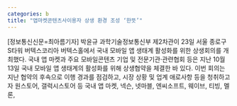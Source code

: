 ```yaml
---
categories: b
title: "앱마켓콘텐츠사이용자 상생 환경 조성 ‘한뜻’"
---
```

[정보통신신문=최아름기자] 박윤규 과학기술정보통신부 제2차관이 23일 서울 종로구 S타워 버텍스코리아 버텍스홀에서 국내 모바일 앱 생태계 활성화를 위한 상생회의를 개최했다. 국내 앱 마켓과 주요 모바일콘텐츠 기업 및 전문기관&middot;관련협회 등은 지난 10월 13일 국내 모바일 앱 생태계의 활성화를 위해 상생협약을 체결한 바 있다. 이번 회의는 지난 협약의 후속으로 이행 경과를 점검하고, 시장 상황 및 업계 애로사항 등을 청취하고자 원스토어, 갤럭시스토어 등 국내 앱 마켓, 넥슨, 넷마블, 엔씨소프트, 웨이브, 티빙, 멜론,